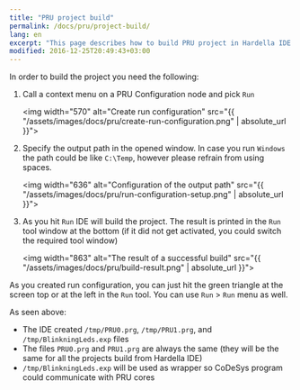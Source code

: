 ```yaml
---
title: "PRU project build"
permalink: /docs/pru/project-build/
lang: en
excerpt: "This page describes how to build PRU project in Hardella IDE. Hardella is a capable IDE for PLC programming in 61131 languages (ST, etc)"
modified: 2016-12-25T20:49:43+03:00
---
```


In order to build the project you need the following:

  1. Call a context menu on a PRU Configuration node and pick `Run`

     <img width="570" alt="Create run configuration" src="{{ "/assets/images/docs/pru/create-run-configuration.png" | absolute_url }}">

  1. Specify the output path in the opened window. In case you run `Windows` the path could be like `C:\Temp`, however please refrain from using spaces.

     <img width="636" alt="Configuration of the output path" src="{{ "/assets/images/docs/pru/run-configuration-setup.png" | absolute_url }}">

  1. As you hit `Run` IDE will build the project. The result is printed in the `Run` tool window at the bottom (if it did not get activated, you could switch the required tool window)

     <img width="863" alt="The result of a successful build" src="{{ "/assets/images/docs/pru/build-result.png" | absolute_url }}">

As you created run configuration, you can just hit the green triangle at the screen top or at the left in the `Run` tool. You can use `Run` > `Run` menu as well.

As seen above:
  - The IDE created `/tmp/PRU0.prg`, `/tmp/PRU1.prg`, and `/tmp/BlinkningLeds.exp` files
  - The files `PRU0.prg` and `PRU1.prg` are always the same (they will be the same for all the projects build from Hardella IDE)
  - `/tmp/BlinkningLeds.exp` will be used as wrapper so CoDeSys program could communicate with PRU cores
